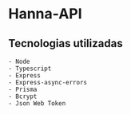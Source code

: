 # Hanna-API

## Tecnologias utilizadas
    - Node
    - Typescript
    - Express
    - Express-async-errors
    - Prisma
    - Bcrypt
    - Json Web Token
